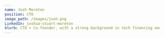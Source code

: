 ```yaml
---
name: Josh Moreton
position: CTO
image_path: /images/josh.png
LinkedIn: joshua-stuart-moreton
blurb: CTO + Co-founder, with a strong background in tech financing and years of experience in cyber security industry.
---
```

